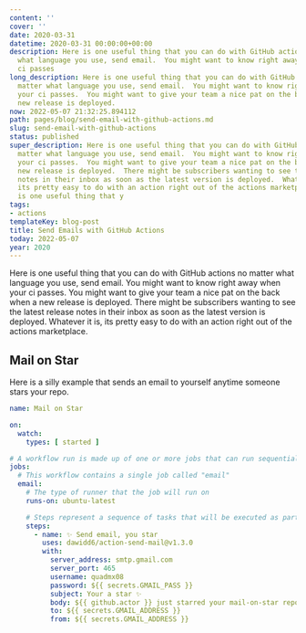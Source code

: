 ```yaml
---
content: ''
cover: ''
date: 2020-03-31
datetime: 2020-03-31 00:00:00+00:00
description: Here is one useful thing that you can do with GitHub actions no matter
  what language you use, send email.  You might want to know right away when your
  ci passes
long_description: Here is one useful thing that you can do with GitHub actions no
  matter what language you use, send email.  You might want to know right away when
  your ci passes.  You might want to give your team a nice pat on the back when a
  new release is deployed.
now: 2022-05-07 21:32:25.894112
path: pages/blog/send-email-with-github-actions.md
slug: send-email-with-github-actions
status: published
super_description: Here is one useful thing that you can do with GitHub actions no
  matter what language you use, send email.  You might want to know right away when
  your ci passes.  You might want to give your team a nice pat on the back when a
  new release is deployed.  There might be subscribers wanting to see the latest release
  notes in their inbox as soon as the latest version is deployed.  Whatever it is,
  its pretty easy to do with an action right out of the actions marketplace. Here
  is one useful thing that y
tags:
- actions
templateKey: blog-post
title: Send Emails with GitHub Actions
today: 2022-05-07
year: 2020
---
```


Here is one useful thing that you can do with GitHub actions no matter what language you use, send email.  You might want to know right away when your ci passes.  You might want to give your team a nice pat on the back when a new release is deployed.  There might be subscribers wanting to see the latest release notes in their inbox as soon as the latest version is deployed.  Whatever it is, its pretty easy to do with an action right out of the actions marketplace.

## Mail on Star

Here is a silly example that sends an email to yourself anytime someone stars your repo.

``` yml
name: Mail on Star

on:
  watch:
    types: [ started ]

# A workflow run is made up of one or more jobs that can run sequentially or in parallel
jobs:
  # This workflow contains a single job called "email"
  email:
    # The type of runner that the job will run on
    runs-on: ubuntu-latest

    # Steps represent a sequence of tasks that will be executed as part of the job
    steps:
      - name: ✨ Send email, you star
        uses: dawidd6/action-send-mail@v1.3.0
        with:
          server_address: smtp.gmail.com
          server_port: 465
          username: quadmx08
          password: ${{ secrets.GMAIL_PASS }}
          subject: Your a star ✨
          body: ${{ github.actor }} just starred your mail-on-star repo!!! ${{ github.repository }}
          to: ${{ secrets.GMAIL_ADDRESS }}
          from: ${{ secrets.GMAIL_ADDRESS }}
```